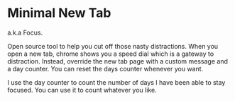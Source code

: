 # Minimal New Tab
a.k.a Focus.

Open source tool to help you cut off those nasty distractions. When you open a new tab, chrome shows you a speed dial which is a gateway to distraction. Instead, override the new tab page with a custom message and a day counter. You can reset the days counter whenever you want.

I use the day counter to count the number of days I have been able to stay focused. You can use it to count whatever you like.
